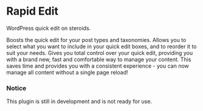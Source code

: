 Rapid Edit
==========

WordPress quick edit on steroids.

Boosts the quick edit for your post types and taxonomies. Allows you to select what you want to include in your quick edit boxes, and to reorder it to suit your needs. Gives you total control over your quick edit, providing you with a brand new, fast and comfortable way to manage your content. This saves time and provides you with a consistent experience - you can now manage all content without a single page reload!

### Notice

This plugin is still in development and is not ready for use.
